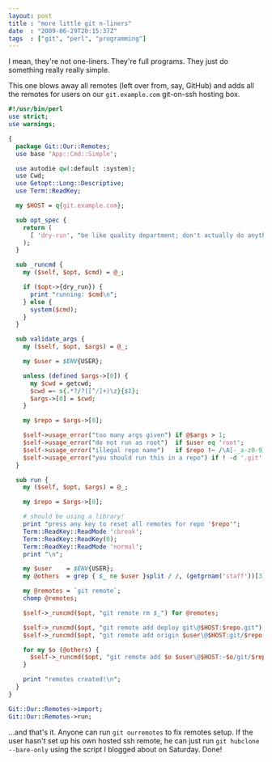 ```yaml
---
layout: post
title : "more little git n-liners"
date  : "2009-06-29T20:15:37Z"
tags  : ["git", "perl", "programming"]
---
```

I mean, they're not one-liners.  They're full programs.  They just do something
really really simple.

This one blows away all remotes (left over from, say, GitHub) and adds all the
remotes for users on our `git.example.com` git-on-ssh hosting box.

```perl
#!/usr/bin/perl
use strict;
use warnings;

{
  package Git::Our::Remotes;
  use base 'App::Cmd::Simple';

  use autodie qw(:default :system);
  use Cwd;
  use Getopt::Long::Descriptive;
  use Term::ReadKey;

  my $HOST = q{git.example.com};

  sub opt_spec {
    return (
      [ 'dry-run', "be like quality department; don't actually do anything" ],
    );
  }

  sub _runcmd {
    my ($self, $opt, $cmd) = @_;

    if ($opt->{dry_run}) {
      print "running: $cmd\n";
    } else {
      system($cmd);
    }
  }

  sub validate_args {
    my ($self, $opt, $args) = @_;

    my $user = $ENV{USER};

    unless (defined $args->[0]) {
      my $cwd = getcwd;
      $cwd =~ s{.*?/?([^/]+)\z}{$1};
      $args->[0] = $cwd;
    }

    my $repo = $args->[0];

    $self->usage_error("too many args given") if @$args > 1;
    $self->usage_error("do not run as root")  if $user eq 'root';
    $self->usage_error("illegal repo name")   if $repo !~ /\A[-_a-z0-9]+\z/;
    $self->usage_error("you should run this in a repo") if ! -d '.git';
  }

  sub run {
    my ($self, $opt, $args) = @_;

    my $repo = $args->[0];

    # should be using a library!
    print "press any key to reset all remotes for repo '$repo'";
    Term::ReadKey::ReadMode 'cbreak';
    Term::ReadKey::ReadKey(0);
    Term::ReadKey::ReadMode 'normal';
    print "\n";

    my $user    = $ENV{USER};
    my @others  = grep { $_ ne $user }split / /, (getgrnam('staff'))[3];

    my @remotes = `git remote`;
    chomp @remotes;

    $self->_runcmd($opt, "git remote rm $_") for @remotes;

    $self->_runcmd($opt, "git remote add deploy git\@$HOST:$repo.git");
    $self->_runcmd($opt, "git remote add origin $user\@$HOST:git/$repo.git");

    for my $o (@others) {
      $self->_runcmd($opt, "git remote add $o $user\@$HOST:~$o/git/$repo.git");
    }

    print "remotes created!\n";
  }
}

Git::Our::Remotes->import;
Git::Our::Remotes->run;
```

...and that's it.  Anyone can run `git ourremotes` to fix remotes setup.  If
the user hasn't set up his own hosted ssh remote, he can just run `git hubclone
--bare-only` using the script I blogged about on Saturday.  Done!

